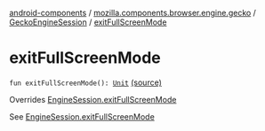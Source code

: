 [android-components](../../index.md) / [mozilla.components.browser.engine.gecko](../index.md) / [GeckoEngineSession](index.md) / [exitFullScreenMode](./exit-full-screen-mode.md)

# exitFullScreenMode

`fun exitFullScreenMode(): `[`Unit`](https://kotlinlang.org/api/latest/jvm/stdlib/kotlin/-unit/index.html) [(source)](https://github.com/mozilla-mobile/android-components/blob/master/components/browser/engine-gecko-beta/src/main/java/mozilla/components/browser/engine/gecko/GeckoEngineSession.kt#L300)

Overrides [EngineSession.exitFullScreenMode](../../mozilla.components.concept.engine/-engine-session/exit-full-screen-mode.md)

See [EngineSession.exitFullScreenMode](../../mozilla.components.concept.engine/-engine-session/exit-full-screen-mode.md)

